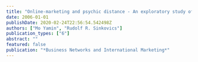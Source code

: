 ```yaml
---
title: "Online-marketing and psychic distance - An exploratory study of learning about distant customers"
date: 2006-01-01
publishDate: 2020-02-24T22:56:54.542498Z
authors: ["Mo Yamin", "Rudolf R. Sinkovics"]
publication_types: ["6"]
abstract: ""
featured: false
publication: "*Business Networks and International Marketing*"
---
```


